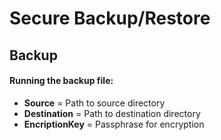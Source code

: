# Secure Backup/Restore

## Backup
#### Running the backup file:
- **Source** = Path to source directory
- **Destination** = Path to destination directory
- **EncriptionKey** = Passphrase for encryption
